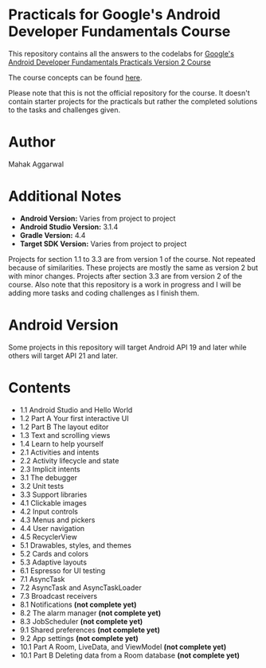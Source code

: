 # Practicals for Google's Android Developer Fundamentals Course
This repository contains all the answers to the codelabs for [Google's Android Developer Fundamentals Practicals Version 2 Course](https://developer.android.com/courses/fundamentals-training/toc-v2)

The course concepts can be found [here](https://google-developer-training.github.io/android-developer-fundamentals-course-concepts-v2/).

Please note that this is not the official repository for the course. It doesn't contain starter projects for the practicals but rather the completed solutions to the tasks and challenges given.

# Author
Mahak Aggarwal

# Additional Notes
* __Android Version:__ Varies from project to project
* __Android Studio Version:__ 3.1.4
* __Gradle Version:__ 4.4
* __Target SDK Version:__ Varies from project to project


Projects for section 1.1 to 3.3 are from version 1 of the course. Not repeated because of similarities. These projects are mostly the same as version 2 but with minor changes. Projects after section 3.3 are from version 2 of the course. 
Also note that this repository is a work in progress and I will be adding more tasks and coding challenges as I finish them.


# Android Version
Some projects in this repository will target Android API 19 and later while others will target API 21 and later.

# Contents
* 1.1 Android Studio and Hello World
* 1.2 Part A Your first interactive UI
* 1.2 Part B The layout editor
* 1.3 Text and scrolling views
* 1.4 Learn to help yourself
* 2.1 Activities and intents
* 2.2 Activity lifecycle and state
* 2.3 Implicit intents
* 3.1 The debugger
* 3.2 Unit tests
* 3.3 Support libraries
* 4.1 Clickable images
* 4.2 Input controls
* 4.3 Menus and pickers
* 4.4 User navigation
* 4.5 RecyclerView
* 5.1 Drawables, styles, and themes
* 5.2 Cards and colors
* 5.3 Adaptive layouts
* 6.1 Espresso for UI testing
* 7.1 AsyncTask
* 7.2 AsyncTask and AsyncTaskLoader
* 7.3 Broadcast receivers
* 8.1 Notifications __(not complete yet)__
* 8.2 The alarm manager __(not complete yet)__
* 8.3 JobScheduler __(not complete yet)__
* 9.1 Shared preferences __(not complete yet)__
* 9.2 App settings __(not complete yet)__
* 10.1 Part A Room, LiveData, and ViewModel __(not complete yet)__
* 10.1 Part B Deleting data from a Room database __(not complete yet)__
